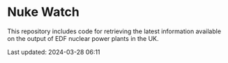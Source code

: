 # Nuke Watch

This repository includes code for retrieving the latest information available on the output of EDF nuclear power plants in the UK.

Last updated: 2024-03-28 06:11